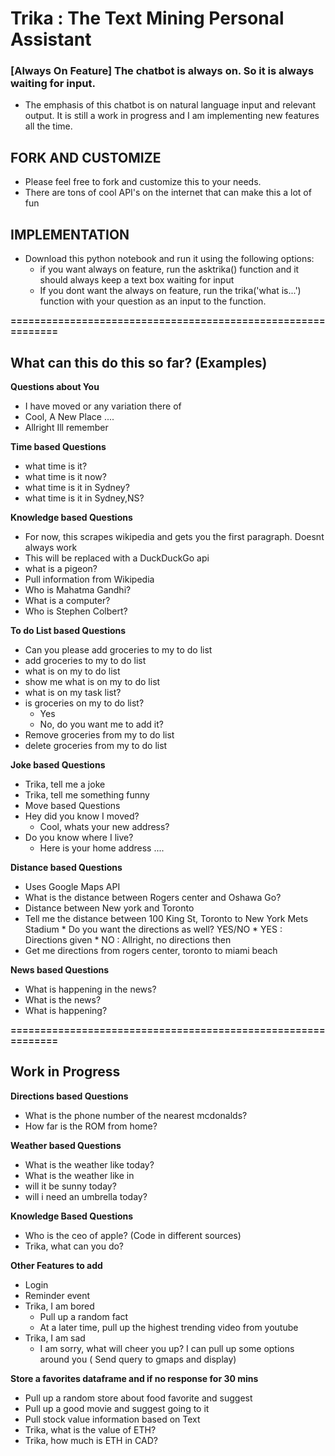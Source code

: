 # Trika : The Text Mining Personal Assistant
### <b>[Always On Feature] The chatbot is always on. So it is always waiting for input.</b>
   * The emphasis of this chatbot is on natural language input and relevant output. It is still a work in progress and I am implementing      new features all the time. 

## FORK AND CUSTOMIZE
* Please feel free to fork and customize this to your needs. 
* There are tons of cool API's on the internet that can make this a lot of fun

## IMPLEMENTATION

* Download this python notebook and run it using the following options:
   * if you want always on feature, run the asktrika() function and it should always keep a text box waiting for input
   * If you dont want the always on feature, run the trika('what is...') function with your question as an input to the function. 


<b>=============================================================</b>

## What can this do this so far? (Examples)

<b>Questions about You</b>
* I have moved or any variation there of
* Cool, A New Place ....
* Allright Ill remember

<b>Time based Questions</b>
* what time is it?
* what time is it now?
* what time is it in Sydney?
* what time is it in Sydney,NS?

<b>Knowledge based Questions</b>
   * For now, this scrapes wikipedia and gets you the first paragraph. Doesnt always work
   * This will be replaced with a DuckDuckGo api
* what is a pigeon?
* Pull information from Wikipedia
* Who is Mahatma Gandhi?
* What is a computer?
* Who is Stephen Colbert?

<b>To do List based Questions</b>
* Can you please add groceries to my to do list
* add groceries to my to do list
* what is on my to do list
* show me what is on my to do list
* what is on my task list?
* is groceries on my to do list?
   * Yes
   * No, do you want me to add it?
* Remove groceries from my to do list
* delete groceries from my to do list

<b>Joke based Questions</b>
* Trika, tell me a joke
* Trika, tell me something funny
* Move based Questions
* Hey did you know I moved?
   * Cool, whats your new address?
* Do you know where I live?
   * Here is your home address ....

<b>Distance based Questions</b>
   * Uses Google Maps API
* What is the distance between Rogers center and Oshawa Go?
* Distance between New york and Toronto
* Tell me the distance between 100 King St, Toronto to New York Mets Stadium
      * Do you want the directions as well? YES/NO
            * YES : Directions given
            * NO : Allright, no directions then
* Get me directions from rogers center, toronto to miami beach

<b>News based Questions</b>
* What is happening in the news?
* What is the news?
* What is happening?

<b>=============================================================</b>
## Work in Progress

<b>Directions based Questions</b>
* What is the phone number of the nearest mcdonalds?
* How far is the ROM from home?

<b>Weather based Questions</b>
* What is the weather like today?
* What is the weather like in
* will it be sunny today?
* will i need an umbrella today?

<b> Knowledge Based Questions </b>
* Who is the ceo of apple? (Code in different sources)
* Trika, what can you do?

<b>Other Features to add</b>

* Login
* Reminder event
* Trika, I am bored
   * Pull up a random fact
   * At a later time, pull up the highest trending video from youtube
* Trika, I am sad
   * I am sorry, what will cheer you up? I can pull up some options around you ( Send query to gmaps and display)


<b>Store a favorites dataframe and if no response for 30 mins</b>
   * Pull up a random store about food favorite and suggest
   * Pull up a good movie and suggest going to it
   * Pull stock value information based on Text
   * Trika, what is the value of ETH?
   * Trika, how much is ETH in CAD?


